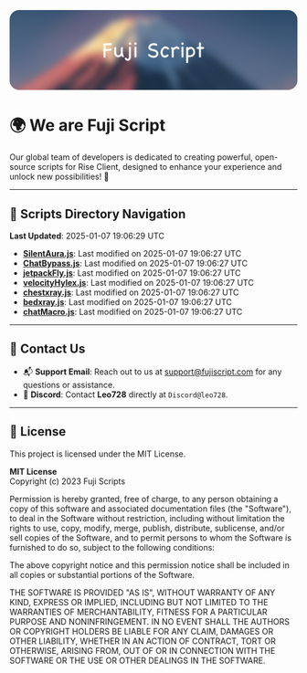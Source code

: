 ![Banner](.github/b.webp)

# 🌍 **We are Fuji Script**

Our global team of developers is dedicated to creating powerful, open-source scripts for Rise Client, designed to enhance your experience and unlock new possibilities! 🌟

---
<!-- SCRIPTS_NAVIGATION_START -->
## 📂 **Scripts Directory Navigation**

**Last Updated**: 2025-01-07 19:06:29 UTC

- **[SilentAura.js](scripts/SilentAura.js)**: Last modified on 2025-01-07 19:06:27 UTC
- **[ChatBypass.js](scripts/ChatBypass.js)**: Last modified on 2025-01-07 19:06:27 UTC
- **[jetpackFly.js](scripts/jetpackFly.js)**: Last modified on 2025-01-07 19:06:27 UTC
- **[velocityHylex.js](scripts/velocityHylex.js)**: Last modified on 2025-01-07 19:06:27 UTC
- **[chestxray.js](scripts/chestxray.js)**: Last modified on 2025-01-07 19:06:27 UTC
- **[bedxray.js](scripts/bedxray.js)**: Last modified on 2025-01-07 19:06:27 UTC
- **[chatMacro.js](scripts/chatMacro.js)**: Last modified on 2025-01-07 19:06:27 UTC

<!-- SCRIPTS_NAVIGATION_END -->

---

## 💬 **Contact Us**  
- 📬 **Support Email**: Reach out to us at [support@fujiscript.com](mailto:support@fujiscript.com) for any questions or assistance.  
- 💬 **Discord**: Contact **Leo728** directly at `Discord@leo728`.

---

## 📜 **License**

This project is licensed under the MIT License.  

**MIT License**  
Copyright (c) 2023 Fuji Scripts  

Permission is hereby granted, free of charge, to any person obtaining a copy of this software and associated documentation files (the "Software"), to deal in the Software without restriction, including without limitation the rights to use, copy, modify, merge, publish, distribute, sublicense, and/or sell copies of the Software, and to permit persons to whom the Software is furnished to do so, subject to the following conditions:  

The above copyright notice and this permission notice shall be included in all copies or substantial portions of the Software.  

THE SOFTWARE IS PROVIDED "AS IS", WITHOUT WARRANTY OF ANY KIND, EXPRESS OR IMPLIED, INCLUDING BUT NOT LIMITED TO THE WARRANTIES OF MERCHANTABILITY, FITNESS FOR A PARTICULAR PURPOSE AND NONINFRINGEMENT. IN NO EVENT SHALL THE AUTHORS OR COPYRIGHT HOLDERS BE LIABLE FOR ANY CLAIM, DAMAGES OR OTHER LIABILITY, WHETHER IN AN ACTION OF CONTRACT, TORT OR OTHERWISE, ARISING FROM, OUT OF OR IN CONNECTION WITH THE SOFTWARE OR THE USE OR OTHER DEALINGS IN THE SOFTWARE.  
